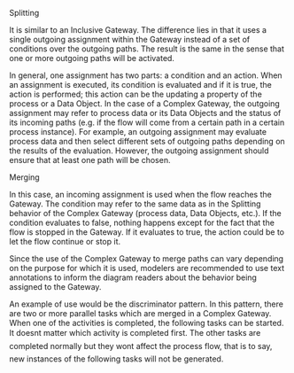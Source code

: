 Splitting

It is similar to an Inclusive Gateway. The difference lies in that it uses a single outgoing assignment within the Gateway instead of a set of conditions over the outgoing paths. The result is the same in the sense that one or more outgoing paths will be activated.

In general, one assignment has two parts: a condition and an action. When an assignment is executed, its condition is evaluated and if it is true, the action is performed; this action can be the updating a property of the process or a Data Object. In the case of a Complex Gateway, the outgoing assignment may refer to process data or its Data Objects and the status of its incoming paths (e.g. if the flow will come from a certain path in a certain process instance). For example, an outgoing assignment may evaluate process data and then select different sets of outgoing paths depending on the results of the evaluation. However, the outgoing assignment should ensure that at least one path will be chosen.

Merging

In this case, an incoming assignment is used when the flow reaches the Gateway. The condition may refer to the same data as in the Splitting behavior of the Complex Gateway (process data, Data Objects, etc.). If the condition evaluates to false, nothing happens except for the fact that the flow is stopped in the Gateway. If it evaluates to true, the action could be to let the flow continue or stop it.

Since the use of the Complex Gateway to merge paths can vary depending on the purpose for which it is used, modelers are recommended to use text annotations to inform the diagram readers about the behavior being assigned to the Gateway.

An example of use would be the discriminator pattern. In this pattern, there are two or more parallel tasks which are merged in a Complex Gateway. When one of the activities is completed, the following tasks can be started. It doesnt matter which activity is completed first. The other tasks are completed normally but they wont affect the process flow, that is to say, new instances of the following tasks will not be generated.